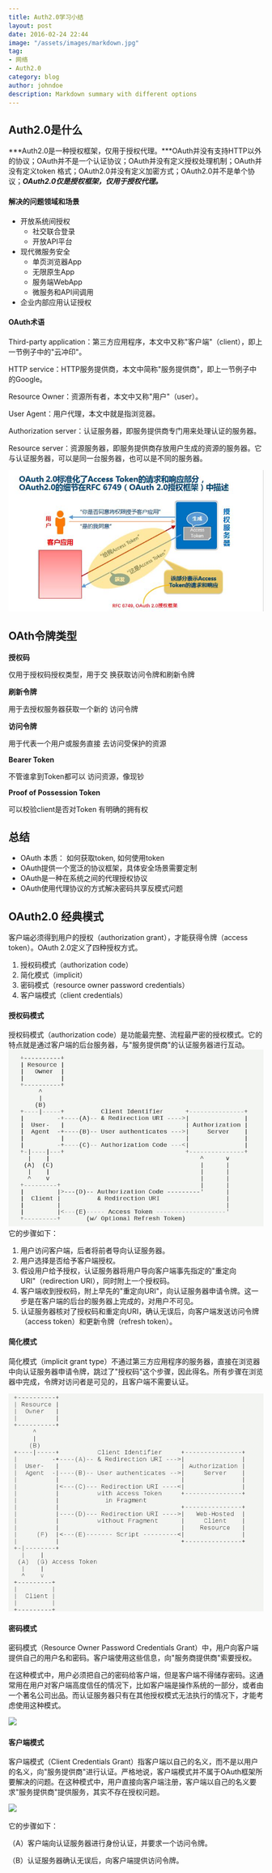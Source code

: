 ```yaml
---
title: Auth2.0学习小结
layout: post
date: 2016-02-24 22:44
image: "/assets/images/markdown.jpg"
tag:
- 网络
- Auth2.0
category: blog
author: johndoe
description: Markdown summary with different options
---
```


## Auth2.0是什么
***Auth2.0是一种授权框架，仅用于授权代理。***OAuth并没有支持HTTP以外的协议；OAuth并不是一个认证协议；OAuth并没有定义授权处理机制；OAuth并没有定义token 格式；OAuth2.0并没有定义加密方式；OAuth2.0并不是单个协议；***OAuth2.0仅是授权框架，仅用于授权代理。***
#### 解决的问题领域和场景
- 开放系统间授权
	- 社交联合登录
	- 开放API平台
- 现代微服务安全
	- 单页浏览器App
	- 无限原生App
	- 服务端WebApp
	- 微服务和API间调用 
- 企业内部应用认证授权

#### OAuth术语

Third-party application：第三方应用程序，本文中又称"客户端"（client），即上一节例子中的"云冲印"。

HTTP service：HTTP服务提供商，本文中简称"服务提供商"，即上一节例子中的Google。

Resource Owner：资源所有者，本文中又称"用户"（user）。

User Agent：用户代理，本文中就是指浏览器。

Authorization server：认证服务器，即服务提供商专门用来处理认证的服务器。

Resource server：资源服务器，即服务提供商存放用户生成的资源的服务器。它与认证服务器，可以是同一台服务器，也可以是不同的服务器。

![](/auth2.0.JPG)

## OAth令牌类型
**授权码**

仅用于授权码授权类型，用于交
换获取访问令牌和刷新令牌

**刷新令牌**

用于去授权服务器获取一个新的
访问令牌

**访问令牌**

用于代表一个用户或服务直接
去访问受保护的资源

**Bearer Token**

不管谁拿到Token都可以
访问资源，像现钞

**Proof of Possession Token**

可以校验client是否对Token
有明确的拥有权

## 总结

* OAuth 本质： 如何获取token, 如何使用token
* OAuth提供一个宽泛的协议框架，具体安全场景需要定制
* OAuth是一种在系统之间的代理授权协议
* OAuth使用代理协议的方式解决密码共享反模式问题



## OAuth2.0 经典模式

客户端必须得到用户的授权（authorization grant），才能获得令牌（access token）。OAuth 2.0定义了四种授权方式。

1. 授权码模式（authorization code）
1. 简化模式（implicit）
1. 密码模式（resource owner password credentials）
1. 客户端模式（client credentials）

#### 授权码模式
授权码模式（authorization code）是功能最完整、流程最严密的授权模式。它的特点就是通过客户端的后台服务器，与"服务提供商"的认证服务器进行互动。
![](/bg2014051204.png)
它的步骤如下：
1. 用户访问客户端，后者将前者导向认证服务器。
1. 用户选择是否给予客户端授权。
1. 假设用户给予授权，认证服务器将用户导向客户端事先指定的"重定向URI"（redirection URI），同时附上一个授权码。
1. 客户端收到授权码，附上早先的"重定向URI"，向认证服务器申请令牌。这一步是在客户端的后台的服务器上完成的，对用户不可见。
1. 认证服务器核对了授权码和重定向URI，确认无误后，向客户端发送访问令牌（access token）和更新令牌（refresh token）。


#### 简化模式
简化模式（implicit grant type）不通过第三方应用程序的服务器，直接在浏览器中向认证服务器申请令牌，跳过了"授权码"这个步骤，因此得名。所有步骤在浏览器中完成，令牌对访问者是可见的，且客户端不需要认证。

![](/bg2014051205.png)

#### 密码模式
密码模式（Resource Owner Password Credentials Grant）中，用户向客户端提供自己的用户名和密码。客户端使用这些信息，向"服务商提供商"索要授权。

在这种模式中，用户必须把自己的密码给客户端，但是客户端不得储存密码。这通常用在用户对客户端高度信任的情况下，比如客户端是操作系统的一部分，或者由一个著名公司出品。而认证服务器只有在其他授权模式无法执行的情况下，才能考虑使用这种模式。

![](http://www.ruanyifeng.com/blogimg/asset/2014/bg2014051206.png)


#### 客户端模式

客户端模式（Client Credentials Grant）指客户端以自己的名义，而不是以用户的名义，向"服务提供商"进行认证。严格地说，客户端模式并不属于OAuth框架所要解决的问题。在这种模式中，用户直接向客户端注册，客户端以自己的名义要求"服务提供商"提供服务，其实不存在授权问题。

![](http://www.ruanyifeng.com/blogimg/asset/2014/bg2014051207.png)


它的步骤如下：

（A）客户端向认证服务器进行身份认证，并要求一个访问令牌。

（B）认证服务器确认无误后，向客户端提供访问令牌。